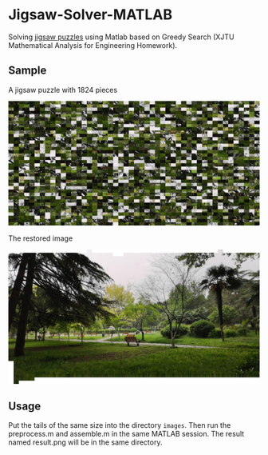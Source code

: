 # Jigsaw-Solver-MATLAB

Solving [jigsaw puzzles](https://en.wikipedia.org/wiki/Jigsaw_puzzle) using Matlab based on Greedy Search (XJTU Mathematical Analysis for Engineering Homework).

## Sample
A jigsaw puzzle with 1824 pieces

![Jigsaw puzzle with 1824 pieces](/sample/raw.png)

The restored image

![Restored image](/sample/restored.png)

## Usage

Put the tails of the same size into the directory `images`. Then run the preprocess.m and assemble.m in the same MATLAB session. The result named result.png will be in the same directory.